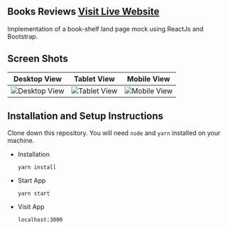 ## Books Reviews [Visit Live Website](https://mohammadhh.github.io/book-shelf/)

Implementation of a book-shelf land page mock using ReactJs and Bootstrap.

## Screen Shots

|                            Desktop View                             |                            Tablet View                            |                            Mobile View                            |
| :-----------------------------------------------------------------: | :---------------------------------------------------------------: | :---------------------------------------------------------------: |
| ![Desktop View](https://i.ibb.co/3r9wq78/Books-Reviews-Desktop.png) | ![Tablet View](https://i.ibb.co/gJxY8vn/Books-Reviews-Tablet.png) | ![Mobile View](https://i.ibb.co/16Gtfrr/Books-Reviews-Mobile.png) |

## Installation and Setup Instructions

Clone down this repository. You will need `node` and `yarn` installed on your machine.

- Installation

  `yarn install`

- Start App

  `yarn start`

- Visit App

  `localhost:3000`
